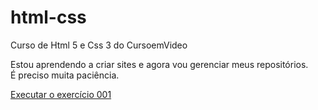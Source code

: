 # html-css
 Curso de Html 5 e Css 3 do CursoemVideo

Estou aprendendo a criar sites e agora vou gerenciar meus repositórios.
<br>
É preciso muita paciência.

<a href="https://everaldoricardo-93059.github.io/html-css/exer001/index.html">Executar o exercício 001<a>


